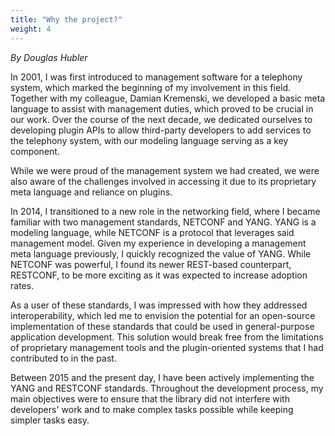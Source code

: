 ```yaml
---
title: "Why the project?"
weight: 4
---
```


*By Douglas Hubler*

In 2001, I was first introduced to management software for a telephony system, which marked the beginning of my involvement in this field. Together with my colleague, Damian Kremenski, we developed a basic meta language to assist with management duties, which proved to be crucial in our work. Over the course of the next decade, we dedicated ourselves to developing plugin APIs to allow third-party developers to add services to the telephony system, with our modeling language serving as a key component.

While we were proud of the management system we had created, we were also aware of the challenges involved in accessing it due to its proprietary meta language and reliance on plugins.

In 2014, I transitioned to a new role in the networking field, where I became familiar with two management standards, NETCONF and YANG. YANG is a modeling language, while NETCONF is a protocol that leverages said management model. Given my experience in developing a management meta language previously, I quickly recognized the value of YANG. While NETCONF was powerful, I found its newer REST-based counterpart, RESTCONF, to be more exciting as it was expected to increase adoption rates. 

As a user of these standards, I was impressed with how they addressed interoperability, which led me to envision the potential for an open-source implementation of these standards that could be used in general-purpose application development. This solution would break free from the limitations of proprietary management tools and the plugin-oriented systems that I had contributed to in the past.

Between 2015 and the present day, I have been actively implementing the YANG and RESTCONF standards. Throughout the development process, my main objectives were to ensure that the library did not interfere with developers' work and to make complex tasks possible while keeping simpler tasks easy.

